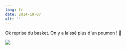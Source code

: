 ```yaml
---
lang: fr
date: 2014-10-07
alt: ''
---
```


Ok reprise du basket. On y a laissé plus d'un poumon ! 🏀

![](/photos/2014-10-07-1412718052.jpg)